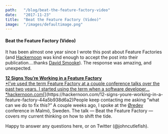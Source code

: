 ```yaml
---
path:	"/blog/beat-the-feature-factory-video"
date:	"2017-11-23"
title:	"Beat the Feature Factory (Video)"
image:	"/images/defaultimage.png"
---
```


#### Beat the Feature Factory (Video)

It has been almost one year since I wrote this post about Feature Factories (and [Hackernoon](https://medium.com/u/4a8a924edf41) was kind enough to accept the post into their publication….thanks [David Smooke](https://medium.com/u/7f91547ce9c9)). The response was amazing, and unexpected.

[**12 Signs You’re Working in a Feature Factory**  
*I’ve used the term Feature Factory at a couple conference talks over the past two years. I started using the term when a software developer…*hackernoon.com](https://hackernoon.com/12-signs-youre-working-in-a-feature-factory-44a5b938d6a2 "https://hackernoon.com/12-signs-youre-working-in-a-feature-factory-44a5b938d6a2")[](https://hackernoon.com/12-signs-youre-working-in-a-feature-factory-44a5b938d6a2)People keep contacting me asking “what can we do to fix this?” A couple weeks ago, I spoke at the [Øredev ](https://medium.com/u/67badc094d24)conference in Malmö, Sweden. The talk — Beat the Feature Factory — covers my current thinking on how to shift the tide.

Happy to answer any questions here, or on Twitter (@johncutlefish).

